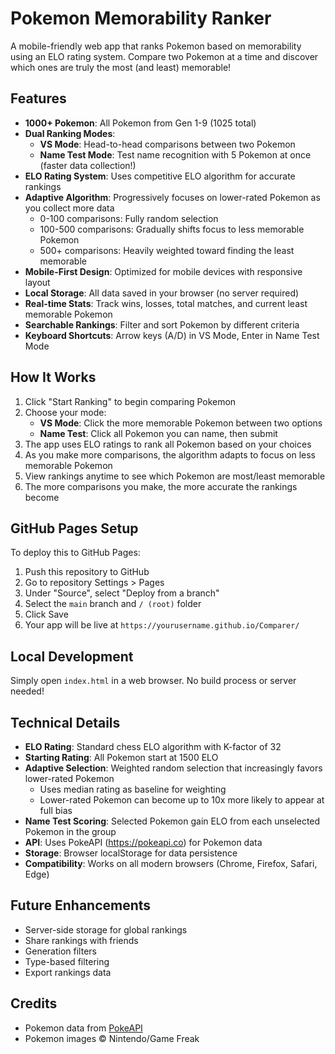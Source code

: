 # Pokemon Memorability Ranker

A mobile-friendly web app that ranks Pokemon based on memorability using an ELO rating system. Compare two Pokemon at a time and discover which ones are truly the most (and least) memorable!

## Features

- **1000+ Pokemon**: All Pokemon from Gen 1-9 (1025 total)
- **Dual Ranking Modes**:
  - **VS Mode**: Head-to-head comparisons between two Pokemon
  - **Name Test Mode**: Test name recognition with 5 Pokemon at once (faster data collection!)
- **ELO Rating System**: Uses competitive ELO algorithm for accurate rankings
- **Adaptive Algorithm**: Progressively focuses on lower-rated Pokemon as you collect more data
  - 0-100 comparisons: Fully random selection
  - 100-500 comparisons: Gradually shifts focus to less memorable Pokemon
  - 500+ comparisons: Heavily weighted toward finding the least memorable
- **Mobile-First Design**: Optimized for mobile devices with responsive layout
- **Local Storage**: All data saved in your browser (no server required)
- **Real-time Stats**: Track wins, losses, total matches, and current least memorable Pokemon
- **Searchable Rankings**: Filter and sort Pokemon by different criteria
- **Keyboard Shortcuts**: Arrow keys (A/D) in VS Mode, Enter in Name Test Mode

## How It Works

1. Click "Start Ranking" to begin comparing Pokemon
2. Choose your mode:
   - **VS Mode**: Click the more memorable Pokemon between two options
   - **Name Test**: Click all Pokemon you can name, then submit
3. The app uses ELO ratings to rank all Pokemon based on your choices
4. As you make more comparisons, the algorithm adapts to focus on less memorable Pokemon
5. View rankings anytime to see which Pokemon are most/least memorable
6. The more comparisons you make, the more accurate the rankings become

## GitHub Pages Setup

To deploy this to GitHub Pages:

1. Push this repository to GitHub
2. Go to repository Settings > Pages
3. Under "Source", select "Deploy from a branch"
4. Select the `main` branch and `/ (root)` folder
5. Click Save
6. Your app will be live at `https://yourusername.github.io/Comparer/`

## Local Development

Simply open `index.html` in a web browser. No build process or server needed!

## Technical Details

- **ELO Rating**: Standard chess ELO algorithm with K-factor of 32
- **Starting Rating**: All Pokemon start at 1500 ELO
- **Adaptive Selection**: Weighted random selection that increasingly favors lower-rated Pokemon
  - Uses median rating as baseline for weighting
  - Lower-rated Pokemon can become up to 10x more likely to appear at full bias
- **Name Test Scoring**: Selected Pokemon gain ELO from each unselected Pokemon in the group
- **API**: Uses PokeAPI (https://pokeapi.co) for Pokemon data
- **Storage**: Browser localStorage for data persistence
- **Compatibility**: Works on all modern browsers (Chrome, Firefox, Safari, Edge)

## Future Enhancements

- Server-side storage for global rankings
- Share rankings with friends
- Generation filters
- Type-based filtering
- Export rankings data

## Credits

- Pokemon data from [PokeAPI](https://pokeapi.co)
- Pokemon images © Nintendo/Game Freak